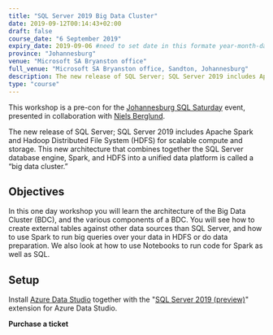 ```yaml
---
title: "SQL Server 2019 Big Data Cluster"
date: 2019-09-12T00:14:43+02:00
draft: false
course_date: "6 September 2019"
expiry_date: 2019-09-06 #need to set date in this formate year-month-day
province: "Johannesburg"
venue: "Microsoft SA Bryanston office"
full_venue: "Microsoft SA Bryanston office, Sandton, Johannesburg"
description: The new release of SQL Server; SQL Server 2019 includes Apache Spark and Hadoop Distributed File System (HDFS) for scalable compute and storage. This new architecture that combines together the SQL Server database engine, Spark, and HDFS into a unified data platform is called a “big data cluster.”
type: "course"
---
```


This workshop is a pre-con for the [Johannesburg SQL Saturday](https://www.sqlsaturday.com/903/EventHome.aspx) event, presented in collaboration with [Niels Berglund](https://nielsberglund.com/).

The new release of SQL Server; SQL Server 2019 includes Apache Spark and Hadoop Distributed File System (HDFS) for scalable compute and storage. This new architecture that combines together the SQL Server database engine, Spark, and HDFS into a unified data platform is called a “big data cluster.”

## Objectives

In this one day workshop you will learn the architecture of the Big Data Cluster (BDC), and the various components of a BDC. You will see how to create external tables against other data sources than SQL Server, and how to use Spark to run big queries over your data in HDFS or do data preparation. We also look at how to use Notebooks to run code for Spark as well as SQL.

## Setup
          
Install [Azure Data Studio](https://docs.microsoft.com/en-us/sql/azure-data-studio/download?view=sql-server-2017) together with the "[SQL Server 2019 (preview)](https://www.microsoft.com/en-us/sql-server/sql-server-2019#Install)" extension for Azure Data Studio.

<a class="btn btn-primary register" href="https://www.quicket.co.za/events/81482-a-day-of-sql-server-2019-big-data-cluster-with-neils-berglund-and-andrew-collier#/" target="_blank" style="text-decoration: none;"> <strong>Purchase a ticket</strong></a>
